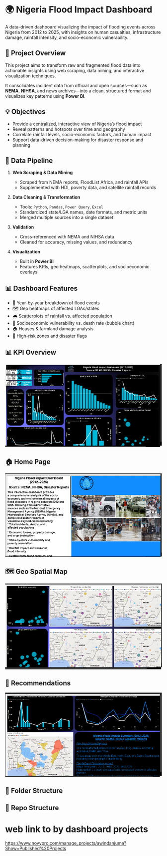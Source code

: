 # 🌍 Nigeria Flood Impact Dashboard

A data-driven dashboard visualizing the impact of flooding events across Nigeria from 2012 to 2025, with insights on human casualties, infrastructure damage, rainfall intensity, and socio-economic vulnerability.

## 📌 Project Overview

This project aims to transform raw and fragmented flood data into actionable insights using web scraping, data mining, and interactive visualization techniques.

It consolidates incident data from official and open sources—such as **NEMA**, **NIHSA**, and news archives—into a clean, structured format and visualizes key patterns using **Power BI**.

## 💡 Objectives

- Provide a centralized, interactive view of Nigeria’s flood impact
- Reveal patterns and hotspots over time and geography
- Correlate rainfall levels, socio-economic factors, and human impact
- Support data-driven decision-making for disaster response and planning

## 📂 Data Pipeline

1. **Web Scraping & Data Mining**
   - Scraped from NEMA reports, FloodList Africa, and rainfall APIs
   - Supplemented with HDI, poverty data, and satellite rainfall records

2. **Data Cleaning & Transformation**
   - Tools: `Python`, `Pandas`, `Power Query`, `Excel`
   - Standardized state/LGA names, date formats, and metric units
   - Merged multiple sources into a single dataset

3. **Validation**
   - Cross-referenced with NEMA and NIHSA data
   - Cleaned for accuracy, missing values, and redundancy

4. **Visualization**
   - Built in **Power BI**
   - Features KPIs, geo heatmaps, scatterplots, and socioeconomic overlays

## 📊 Dashboard Features

- 📅 Year-by-year breakdown of flood events
- 🗺️ Geo heatmaps of affected LGAs/states
- 🌧️ Scatterplots of rainfall vs. affected population
- 🧭 Socioeconomic vulnerability vs. death rate (bubble chart)
- 🏠 Houses & farmland damage analysis
- 📌 High-risk zones and disaster flags

## 📊 KPI Overview
![KPI Dashboard](https://github.com/Awinmipalan/flood-dashboard/blob/main/Screenshot_2025_07_16-1.png)

## 🏠 Home Page
![Home Page](https://github.com/Awinmipalan/flood-dashboard/blob/main/Screenshot_2025_07_16-2.png)

## 🗺️ Geo Spatial Map
![Geo Page](https://github.com/Awinmipalan/flood-dashboard/blob/main/Screenshot_2025_07_16-3.png)

## 📌 Recommendations
![Recommendations](https://github.com/Awinmipalan/flood-dashboard/blob/main/Screenshot_2025_07_16-4.png)

## 📁 Folder Structure

## 📁 Repo Structure
# web link to by dashboard projects
https://www.novypro.com/manage_projects/awindanjuma?Show=Published%20Projects

